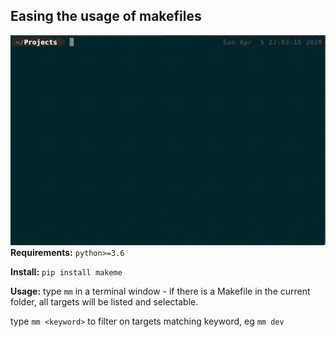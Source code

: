 ## Easing the usage of makefiles
[![Demo](https://github.com/OakNinja/MakeMe/raw/master/docs/demo.gif)](https://github.com/OakNinja/MakeMe/raw/master/docs/demo.gif)
**Requirements:**
`python>=3.6`

**Install:**
`pip install makeme`

**Usage:**
type `mm` in a terminal window - if there is a Makefile in the current folder, all targets will be listed and selectable.

type `mm <keyword>` to filter on targets matching keyword, eg `mm dev`


